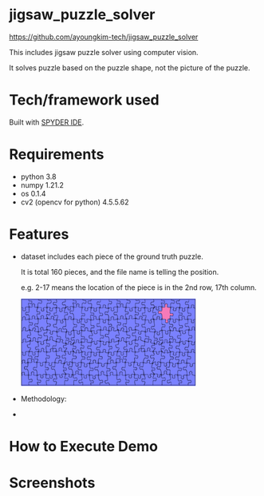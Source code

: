 # jigsaw_puzzle_solver
https://github.com/ayoungkim-tech/jigsaw_puzzle_solver

This includes jigsaw puzzle solver using computer vision. 

It solves puzzle based on the puzzle shape, not the picture of the puzzle.

# Tech/framework used
Built with [SPYDER IDE](https://www.spyder-ide.org/).  

# Requirements
* python 3.8
* numpy 1.21.2
* os 0.1.4
* cv2 (opencv for python) 4.5.5.62

# Features
* dataset includes each piece of the ground truth puzzle.
 
  It is total 160 pieces, and the file name is telling the position.
  
  e.g. 2-17 means the location of the piece is in the 2nd row, 17th column.
  
  <img src="https://github.com/ayoungkim-tech/jigsaw_puzzle_solver/blob/main/dataset/location_example.png" width="350">
  
* Methodology: 
* 
# How to Execute Demo

# Screenshots
